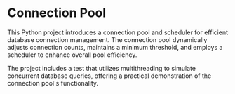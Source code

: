 <h1>Connection Pool</h1>

This Python project introduces a connection pool and scheduler for efficient database connection management. The connection pool dynamically adjusts connection counts, maintains a minimum threshold, and employs a scheduler to enhance overall pool efficiency.

The project includes a test that utilizes multithreading to simulate concurrent database queries, offering a practical demonstration of the connection pool's functionality.